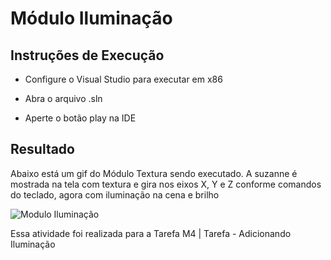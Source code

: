 # Módulo Iluminação

## Instruções de Execução

- Configure o Visual Studio para executar em x86

- Abra o arquivo .sln

- Aperte o botão play na IDE

## Resultado

Abaixo está um gif do Módulo Textura sendo executado. A suzanne é mostrada na tela com textura e gira nos eixos X, Y e Z conforme comandos do teclado, agora com iluminação na cena e brilho

![Modulo Iluminação](modulo-iluminacao.gif)

Essa atividade foi realizada para a Tarefa M4 | Tarefa - Adicionando Iluminação

